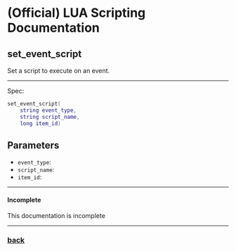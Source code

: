 
# (Official) LUA Scripting Documentation

## set_event_script

Set a script to execute on an event.

___

Spec:

```lua
set_event_script(
	string event_type,
	string script_name,
	long item_id)
```

## Parameters

- `event_type`: 
- `script_name`: 
- `item_id`: 

___

#### Incomplete

This documentation is incomplete

___

### [back](../other)
